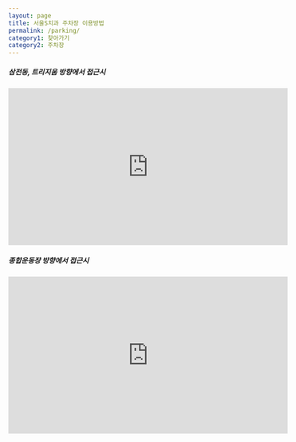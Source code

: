 ```yaml
---
layout: page
title: 서울S치과 주차장 이용방법
permalink: /parking/
category1: 찾아가기
category2: 주차장
---
```


<div class="row d-flex justify-content-center" id="info">
  <div class="col-12">
  <h5>삼전동, 트리지움 방향에서 접근시</h5>
    <div class="d-flex justify-content-center">
      <iframe width="560" height="315" src="https://www.youtube.com/embed/xiAprOUldbw?vq=hd720&modestbranding=1" frameborder="0" allow="accelerometer; autoplay; encrypted-media; gyroscope; picture-in-picture" allowfullscreen></iframe>
    </div>
  </div>

  <div class="col-12">
  <h5>종합운동장 방향에서 접근시</h5>
    <div class="d-flex justify-content-center">
      <iframe width="560" height="315" src="https://www.youtube.com/embed/ot5acNl7bGw?vq=hd720&modestbranding=1" frameborder="0" allow="accelerometer; autoplay; encrypted-media; gyroscope; picture-in-picture" allowfullscreen></iframe>
    </div>
  </div>

</div>
